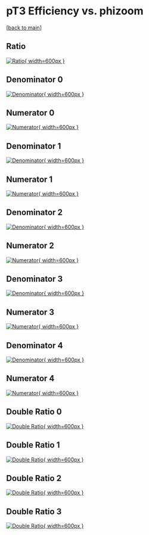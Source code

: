 # pT3 Efficiency vs. phizoom

[[back to main](./)]



## Ratio

[![Ratio](../mtv/var/pT3_loweta_321_0_eff_phizoom.png){ width=600px }](../mtv/var/pT3_loweta_321_0_eff_phizoom.pdf)

## Denominator 0

[![Denominator](../mtv/den/pT3_loweta_321_0_eff_phizoom_den0.png){ width=600px }](../mtv/den/pT3_loweta_321_0_eff_phizoom_den0.pdf)

## Numerator 0

[![Numerator](../mtv/num/pT3_loweta_321_0_eff_phizoom_num0.png){ width=600px }](../mtv/num/pT3_loweta_321_0_eff_phizoom_num0.pdf)

## Denominator 1

[![Denominator](../mtv/den/pT3_loweta_321_0_eff_phizoom_den1.png){ width=600px }](../mtv/den/pT3_loweta_321_0_eff_phizoom_den1.pdf)

## Numerator 1

[![Numerator](../mtv/num/pT3_loweta_321_0_eff_phizoom_num1.png){ width=600px }](../mtv/num/pT3_loweta_321_0_eff_phizoom_num1.pdf)

## Denominator 2

[![Denominator](../mtv/den/pT3_loweta_321_0_eff_phizoom_den2.png){ width=600px }](../mtv/den/pT3_loweta_321_0_eff_phizoom_den2.pdf)

## Numerator 2

[![Numerator](../mtv/num/pT3_loweta_321_0_eff_phizoom_num2.png){ width=600px }](../mtv/num/pT3_loweta_321_0_eff_phizoom_num2.pdf)

## Denominator 3

[![Denominator](../mtv/den/pT3_loweta_321_0_eff_phizoom_den3.png){ width=600px }](../mtv/den/pT3_loweta_321_0_eff_phizoom_den3.pdf)

## Numerator 3

[![Numerator](../mtv/num/pT3_loweta_321_0_eff_phizoom_num3.png){ width=600px }](../mtv/num/pT3_loweta_321_0_eff_phizoom_num3.pdf)

## Denominator 4

[![Denominator](../mtv/den/pT3_loweta_321_0_eff_phizoom_den4.png){ width=600px }](../mtv/den/pT3_loweta_321_0_eff_phizoom_den4.pdf)

## Numerator 4

[![Numerator](../mtv/num/pT3_loweta_321_0_eff_phizoom_num4.png){ width=600px }](../mtv/num/pT3_loweta_321_0_eff_phizoom_num4.pdf)

## Double Ratio 0

[![Double Ratio](../mtv/ratio/pT3_loweta_321_0_eff_phizoom_ratio0.png){ width=600px }](../mtv/ratio/pT3_loweta_321_0_eff_phizoom_ratio0.pdf)

## Double Ratio 1

[![Double Ratio](../mtv/ratio/pT3_loweta_321_0_eff_phizoom_ratio1.png){ width=600px }](../mtv/ratio/pT3_loweta_321_0_eff_phizoom_ratio1.pdf)

## Double Ratio 2

[![Double Ratio](../mtv/ratio/pT3_loweta_321_0_eff_phizoom_ratio2.png){ width=600px }](../mtv/ratio/pT3_loweta_321_0_eff_phizoom_ratio2.pdf)

## Double Ratio 3

[![Double Ratio](../mtv/ratio/pT3_loweta_321_0_eff_phizoom_ratio3.png){ width=600px }](../mtv/ratio/pT3_loweta_321_0_eff_phizoom_ratio3.pdf)


